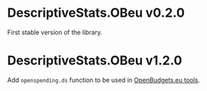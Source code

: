 DescriptiveStats.OBeu v0.2.0
============================

First stable version of the library.

DescriptiveStats.OBeu v1.2.0
============================

Add `openspending.ds` function to be used in [OpenBudgets.eu
tools](http://openbudgets.eu/tools/).
